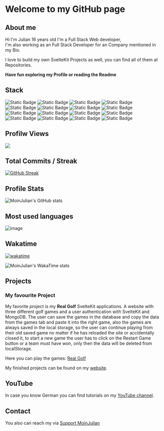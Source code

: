 # Welcome to my GitHub page

## About me

Hi I'm Julian 16 years old 
I'm a Full Stack Web developer,  
I'm also working as an Full Stack Developer for an Company mentioned in my Bio.

I love to build my own SvelteKit Projects as well, you can find all of them at Repositories.

**Have fun exploring my Profile or reading the Readme**

## Stack

![Static Badge](https://img.shields.io/badge/SvelteKit-orangered?style=for-the-badge&logo=svelte&labelColor=grey) ![Static Badge](https://img.shields.io/badge/Svelte-orangered?style=for-the-badge&logo=svelte&labelColor=grey) ![Static Badge](https://img.shields.io/badge/Typescript-blue?style=for-the-badge&logo=typescript&labelColor=grey) ![Static Badge](https://img.shields.io/badge/JavaScript-yellow?style=for-the-badge&logo=javascript&labelColor=grey) ![Static Badge](https://img.shields.io/badge/Sass-pink?style=for-the-badge&logo=sass&labelColor=grey) ![Static Badge](https://img.shields.io/badge/CSS-purple?style=for-the-badge&logo=css3&labelColor=grey) ![Static Badge](https://img.shields.io/badge/MongoDB-green?style=for-the-badge&logo=mongodb&labelColor=grey) ![Static Badge](https://img.shields.io/badge/GitHub-lightgrey?style=for-the-badge&logo=github&labelColor=grey) ![Static Badge](https://img.shields.io/badge/VSCode-blue?style=for-the-badge&logo=visualstudiocode&labelColor=grey)  ![Static Badge](https://img.shields.io/badge/Netlify-teal?style=for-the-badge&logo=netlify&labelColor=grey) ![Static Badge](https://img.shields.io/badge/Contao-orange?style=for-the-badge&logo=contao&labelColor=grey)  ![Static Badge](https://img.shields.io/badge/Python-blue?style=for-the-badge&logo=python&labelColor=grey) ![Static Badge](https://img.shields.io/badge/Java-brown?style=for-the-badge&logo=openjdk&labelColor=grey) ![Static Badge](https://img.shields.io/badge/Astro-purple?style=for-the-badge&logo=astro&labelColor=grey) ![Static Badge](https://img.shields.io/badge/Markdown-darkblue?style=for-the-badge&logo=markdown&labelColor=grey) ![Static Badge](https://img.shields.io/badge/Vue-teal?style=for-the-badge&logo=vue.js&labelColor=grey)

## Profilw Views

![](https://komarev.com/ghpvc/?username=moinjulian&color=orange&style=for-the-badge)

## Total Commits / Streak

[![GitHub Streak](https://streak-stats.demolab.com?user=MoinJulian&theme=dark&mode=weekly)](https://git.io/streak-stats)

## Profile Stats

![MoinJulian's GitHub stats](https://github-readme-stats.vercel.app/api?username=moinjulian&show_icons=true&theme=dark&show=prs_merged,prs_merged_percentage&include_all_commits=true)

## Most used languages

![image](https://github-readme-stats.vercel.app/api/top-langs/?username=moinjulian&layout=compact&langs_count=20&theme=dark)

## Wakatime

[![wakatime](https://wakatime.com/badge/user/018ccaa9-f0b8-42e9-bc4d-e8b95ef0e79a.svg)](https://wakatime.com/@018ccaa9-f0b8-42e9-bc4d-e8b95ef0e79a)

![MoinJulian's WakaTime stats](https://github-readme-stats.vercel.app/api/wakatime?username=moinjulian\&layout=compact&theme=dark)

## Projects

### My favourite Project

My favorite project is my **Real Golf** SvelteKit applications. 
A website with three different golf games and a user authentication with SvelteKit 
and MongoDB. The user can save the games in the database and copy the data from the 
games tab and paste it into the right game, also the games are always saved in the local 
storage, so the user can continue playing from their old saved game no matter if he has
reloaded the site or accidentally closed it, to start a new game the user has to click 
on the Restart Game button or a team must have won, only then the data will be deleted 
from localStorage.

Here you can play the games: [Real Golf](https://realgolf.games)

My finished projects can be found on my [website](https://moinjulian.com).

## YouTube

In case you know German you can find tutorials on my [YouTube channel](https://www.youtube.com/@moinjulian).

## Contact

You also can reach my via [Support MoinJulian](support@moinjulian.com)
